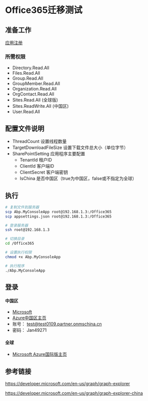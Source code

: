 # Office365迁移测试
## 准备工作
[应用注册](https://docs.azure.cn/zh-cn/articles/azure-operations-guide/active-directory/aog-active-directory-howto-create-application-and-give-permission-by-postman#%E5%87%86%E5%A4%87%E5%B7%A5%E4%BD%9C)
### 所需权限
- Directory.Read.All
- Files.Read.All
- Group.Read.All
- GroupMember.Read.All
- Organization.Read.All
- OrgContact.Read.All
- Sites.Read.All (全球版)
- Sites.ReadWrite.All (中国区)
- User.Read.All


## 配置文件说明
- ThreadCount 设置线程数量
- TargetDownloadFileSize 设置下载文件总大小（单位字节）
- SharePointSetting 应用程序主要配置
  - TenantId 租户ID
  - ClientId 客户端ID
  - ClientSecret 客户端密钥
  - IsChina 是否中国区（true为中国区，false或不指定为全球）

## 执行 
``` bash
# 复制文件到服务器
scp Abp.MyConsoleApp root@192.168.1.3:/Office365
scp appsettings.json root@192.168.1.3:/Office365

# 登录服务器
ssh root@192.168.1.3

# 切换目录
cd /Office365

# 设置执行权限
chmod +x Abp.MyConsoleApp

# 执行程序
./Abp.MyConsoleApp 
``` 

## 登录
#### 中国区
- [Microsoft](https://portal.partner.microsoftonline.cn/Home)
- [Azure中国区主页](https://portal.azure.cn/#home)
- 账号： test@test0109.partner.onmschina.cn
- 密码： Jan49271

#### 全球
- [Microsoft Azure国际版主页](https://portal.azure.com/#home)

## 参考链接
https://developer.microsoft.com/en-us/graph/graph-explorer

https://developer.microsoft.com/en-us/graph/graph-explorer-china

